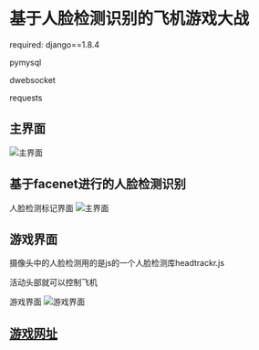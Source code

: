 # 基于人脸检测识别的飞机游戏大战
required:
django==1.8.4

pymysql

dwebsocket

requests

## 主界面
![主界面](https://s1.ax2x.com/2018/03/03/c6nuK.png)
## 基于facenet进行的人脸检测识别
人脸检测标记界面
![主界面](https://s1.ax2x.com/2018/03/03/cIY3u.png)
## 游戏界面
摄像头中的人脸检测用的是js的一个人脸检测库headtrackr.js

活动头部就可以控制飞机

游戏界面
![游戏界面](https://s1.ax2x.com/2018/03/03/cIztN.png)

## [游戏网址](https://dxysun.com/face/)